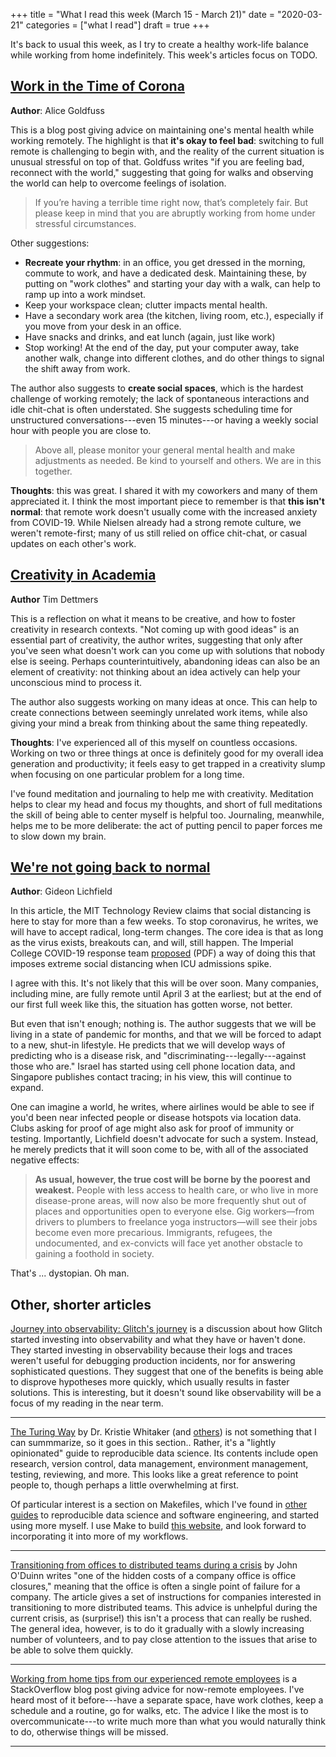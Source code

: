 +++
title = "What I read this week (March 15 - March 21)"
date = "2020-03-21"
categories = ["what I read"]
draft = true
+++

It's back to usual this week, as I try to create a healthy work-life balance while working from home indefinitely. This week's articles focus on TODO.

<!--more-->


## [Work in the Time of Corona](https://blog.alicegoldfuss.com/work-in-the-time-of-corona/)
**Author**: Alice Goldfuss

This is a blog post giving advice on maintaining one's mental health while working remotely. The highlight is that **it's okay to feel bad**: switching to full remote is challenging to begin with, and the reality of the current situation is unusual stressful on top of that. Goldfuss writes "if you are feeling bad, reconnect with the world," suggesting that going for walks and observing the world can help to overcome feelings of isolation.

> If you’re having a terrible time right now, that’s completely fair. But please keep in mind that you are abruptly working from home under stressful circumstances.

Other suggestions:

 * **Recreate your rhythm**: in an office, you get dressed in the morning, commute to work, and have a dedicated desk. Maintaining these, by putting on "work clothes" and starting your day with a walk, can help to ramp up into a work mindset.
 * Keep your workspace clean; clutter impacts mental health.
 * Have a secondary work area (the kitchen, living room, etc.), especially if you move from your desk in an office.
 * Have snacks and drinks, and eat lunch (again, just like work)
 * Stop working! At the end of the day, put your computer away, take another walk, change into different clothes, and do other things to signal the shift away from work.

The author also suggests to **create social spaces**, which is the hardest challenge of working remotely; the lack of spontaneous interactions and idle chit-chat is often understated. She suggests scheduling time for unstructured conversations---even 15 minutes---or having a weekly social hour with people you are close to.

> Above all, please monitor your general mental health and make adjustments as needed. Be kind to yourself and others. We are in this together.

**Thoughts**: this was great. I shared it with my coworkers and many of them appreciated it. I think the most important piece to remember is that **this isn't normal**: that remote work doesn't usually come with the increased anxiety from COVID-19. While Nielsen already had a strong remote culture, we weren't remote-first; many of us still relied on office chit-chat, or casual updates on each other's work. 


## [Creativity in Academia](https://timdettmers.com/2019/09/03/creativity-in-academia/)
**Author** Tim Dettmers

This is a reflection on what it means to be creative, and how to foster creativity in research contexts. "Not coming up with good ideas" is an essential part of creativity, the author writes, suggesting that only after you've seen what doesn't work can you come up with solutions that nobody else is seeing. Perhaps counterintuitively, abandoning ideas can also be an element of creativity: not thinking about an idea actively can help your unconscious mind to process it.

The author also suggests working on many ideas at once. This can help to create connections between seemingly unrelated work items, while also giving your mind a break from thinking about the same thing repeatedly. 

**Thoughts**: I've experienced all of this myself on countless occasions. Working on two or three things at once is definitely good for my overall idea generation and productivity; it feels easy to get trapped in a creativity slump when focusing on one particular problem for a long time.

I've found meditation and journaling to help me with creativity. Meditation helps to clear my head and focus my thoughts, and short of full meditations the skill of being able to center myself is helpful too. Journaling, meanwhile, helps me to be more deliberate: the act of putting pencil to paper forces me to slow down my brain.


## [We're not going back to normal](https://www.technologyreview.com/s/615370/coronavirus-pandemic-social-distancing-18-months)
**Author**: Gideon Lichfield

In this article, the MIT Technology Review claims that social distancing is here to stay for more than a few weeks. To stop coronavirus, he writes, we will have to accept radical, long-term changes. The core idea is that as long as the virus exists, breakouts can, and will, still happen. The Imperial College COVID-19 response team [proposed](https://www.imperial.ac.uk/media/imperial-college/medicine/sph/ide/gida-fellowships/Imperial-College-COVID19-NPI-modelling-16-03-2020.pdf) (PDF) a way of doing this that imposes extreme social distancing when ICU admissions spike.

I agree with this. It's not likely that this will be over soon. Many companies, including mine, are fully remote until April 3 at the earliest; but at the end of our first full week like this, the situation has gotten worse, not better.

But even that isn't enough; nothing is. The author suggests that we will be living in a state of pandemic for months, and that we will be forced to adapt to a new, shut-in lifestyle. He predicts that we will develop ways of predicting who is a disease risk, and "discriminating---legally---against those who are." Israel has started using cell phone location data, and Singapore publishes contact tracing; in his view, this will continue to expand.

One can imagine a world, he writes, where airlines would be able to see if you'd been near infected people or disease hotspots via location data. Clubs asking for proof of age might also ask for proof of immunity or testing. Importantly, Lichfield doesn't advocate for such a system. Instead, he merely predicts that it will soon come to be, with all of the associated negative effects:

> **As usual, however, the true cost will be borne by the poorest and weakest.** People with less access to health care, or who live in more disease-prone areas, will now also be more frequently shut out of places and opportunities open to everyone else. Gig workers—from drivers to plumbers to freelance yoga instructors—will see their jobs become even more precarious. Immigrants, refugees, the undocumented, and ex-convicts will face yet another obstacle to gaining a foothold in society.

That's ... dystopian. Oh man.

## Other, shorter articles
[Journey into observability: Glitch's journey](https://mads-hartmann.com/sre/2020/03/05/journey-into-observability-glitchs-journey.html) is a discussion about how Glitch started investing into observability and what they have or haven't done. They started investing in observability because their logs and traces weren't useful for debugging production incidents, nor for answering sophisticated questions. They suggest that one of the benefits is being able to disprove hypotheses more quickly, which usually results in faster solutions. This is interesting, but it doesn't sound like observability will be a focus of my reading in the near term.

---

[The Turing Way](https://the-turing-way.netlify.com/introduction/introduction.html) by Dr. Kristie Whitaker (and [others](https://the-turing-way.netlify.com/introduction/introduction.html#The-Turing-Way-Community)) is not something that I can summmarize, so it goes in this section.. Rather, it's a "lightly opinionated" guide to reproducible data science. Its contents include open research, version control, data management, environment management, testing, reviewing, and more. This looks like a great reference to point people to, though perhaps a little overwhelming at first. 

Of particular interest is a section on Makefiles, which I've found in [other](https://blog.mindlessness.life/2019/11/17/the-language-agnostic-all-purpose-incredible-makefile.html) [guides](https://github.com/drivendata/cookiecutter-data-science/blob/master/%7B%7B%20cookiecutter.repo_name%20%7D%7D/Makefile) to reproducible data science and software engineering, and started using more myself. I use Make to build [this website](https://github.com/tuchandra/sitev2/blob/master/Makefile), and look forward to incorporating it into more of my workflows.

---

[Transitioning from offices to distributed teams during a crisis](https://oduinn.com/2020/03/03/transitioning-from-offices-to-distributed-teams) by John O'Duinn writes "one of the hidden costs of a company office is office closures," meaning that the office is often a single point of failure for a company. The article gives a set of instructions for companies interested in transitioning to more distributed teams. This advice is unhelpful during the current crisis, as (surprise!) this isn't a process that can really be rushed. The general idea, however, is to do it gradually with a slowly increasing number of volunteers, and to pay close attention to the issues that arise to be able to solve them quickly.

---

[Working from home tips from our experienced remote employees](https://stackoverflow.blog/2020/03/12/working-from-home-tips-from-our-experienced-remote-employees) is a StackOverflow blog post giving advice for now-remote employees. I've heard most of it before---have a separate space, have work clothes, keep a schedule and a routine, go for walks, etc. The advice I like the most is to overcommunicate---to write much more than what you would naturally think to do, otherwise things will be missed.

---


